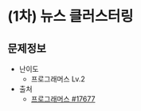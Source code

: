 # (1차) 뉴스 클러스터링

## 문제정보
* 난이도
  * 프로그래머스 Lv.2
* 출처
  * [프로그래머스 #17677](https://programmers.co.kr/learn/courses/30/lessons/17677)